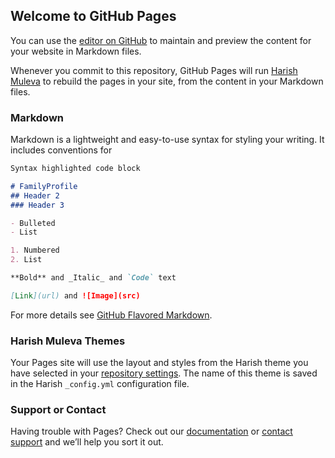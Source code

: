 ## Welcome to GitHub Pages

You can use the [editor on GitHub](https://github.com/hcmuleva/personal-profile/edit/master/README.md) to maintain and preview the content for your website in Markdown files.

Whenever you commit to this repository, GitHub Pages will run [Harish Muleva](https://zoomabhika.in/) to rebuild the pages in your site, from the content in your Markdown files.

### Markdown

Markdown is a lightweight and easy-to-use syntax for styling your writing. It includes conventions for

```markdown
Syntax highlighted code block

# FamilyProfile
## Header 2
### Header 3

- Bulleted
- List

1. Numbered
2. List

**Bold** and _Italic_ and `Code` text

[Link](url) and ![Image](src)
```

For more details see [GitHub Flavored Markdown](https://guides.github.com/features/mastering-markdown/).

### Harish Muleva Themes

Your Pages site will use the layout and styles from the Harish theme you have selected in your [repository settings](https://github.com/hcmuleva/personal-profile/settings). The name of this theme is saved in the Harish `_config.yml` configuration file.

### Support or Contact

Having trouble with Pages? Check out our [documentation](https://help.github.com/categories/github-pages-basics/) or [contact support](https://github.com/contact) and we’ll help you sort it out.
